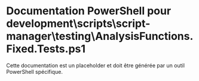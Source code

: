 # Documentation PowerShell pour development\scripts\script-manager\testing\AnalysisFunctions.Fixed.Tests.ps1

Cette documentation est un placeholder et doit être générée par un outil PowerShell spécifique.
